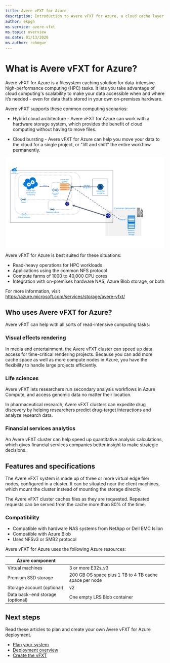 ```yaml
---
title: Avere vFXT for Azure
description: Introduction to Avere vFXT for Azure, a cloud cache layer for HPC
author: ekpgh
ms.service: avere-vfxt
ms.topic: overview
ms.date: 01/13/2020
ms.author: rohogue
---
```


# What is Avere vFXT for Azure?

Avere vFXT for Azure is a filesystem caching solution for data-intensive high-performance computing (HPC) tasks. It lets you take advantage of cloud computing's scalability to make your data accessible when and where it’s needed - even for data that’s stored in your own on-premises hardware.

Avere vFXT supports these common computing scenarios:

* Hybrid cloud architecture - Avere vFXT for Azure can work with a hardware storage system, which provides the benefit of cloud computing without having to move files.

* Cloud bursting - Avere vFXT for Azure can help you move your data to the cloud for a single project, or "lift and shift" the entire workflow permanently.

![diagram showing details of the Avere vFXT system inside an Azure subscription connected to Blob storage and to an on-premises datacenter](media/avere-vfxt-hybrid.png)

Avere vFXT for Azure is best suited for these situations:

* Read-heavy operations for HPC workloads
* Applications using the common NFS protocol
* Compute farms of 1000 to 40,000 CPU cores
* Integration with on-premises hardware NAS, Azure Blob storage, or both

For more information, visit <https://azure.microsoft.com/services/storage/avere-vfxt/>

## Who uses Avere vFXT for Azure?

Avere vFXT can help with all sorts of read-intensive computing tasks:

### Visual effects rendering

In media and entertainment, the Avere vFXT cluster can speed up data access for time-critical rendering projects. Because you can add more cache space as well as more compute nodes in Azure, you have the flexibility to handle large projects efficiently.

### Life sciences

Avere vFXT lets researchers run secondary analysis workflows in Azure Compute, and access genomic data no matter their location.

In pharmaceutical research, Avere vFXT clusters can expedite drug discovery by helping researchers predict drug-target interactions and analyze research data.

### Financial services analytics

An Avere vFXT cluster can help speed up quantitative analysis calculations, which gives financial services companies better insight to make strategic decisions.

## Features and specifications

The Avere vFXT system is made up of three or more virtual edge filer nodes, configured in a cluster. It can be situated near the client machines, which mount the cluster instead of mounting the storage directly.

The Avere vFXT cluster caches files as they are requested. Repeated requests can be served from the cache more than 80% of the time.

### Compatibility

* Compatible with hardware NAS systems from NetApp or Dell EMC Isilon
* Compatible with Azure Blob
* Uses NFSv3 or SMB2 protocol

Avere vFXT for Azure uses the following Azure resources:

|Azure component|   |
|----------|-----------|
|Virtual machines|3 or more E32s_v3|
|Premium SSD storage|200 GB OS space plus 1 TB to 4 TB cache space per node |
|Storage account (optional) |v2|
|Data back-end storage (optional) | One empty LRS Blob container |

## Next steps

Read these articles to plan and create your own Avere vFXT for Azure deployment.

* [Plan your system](avere-vfxt-deploy-plan.md)
* [Deployment overview](avere-vfxt-deploy-overview.md)
* [Create the vFXT](avere-vfxt-deploy.md)
